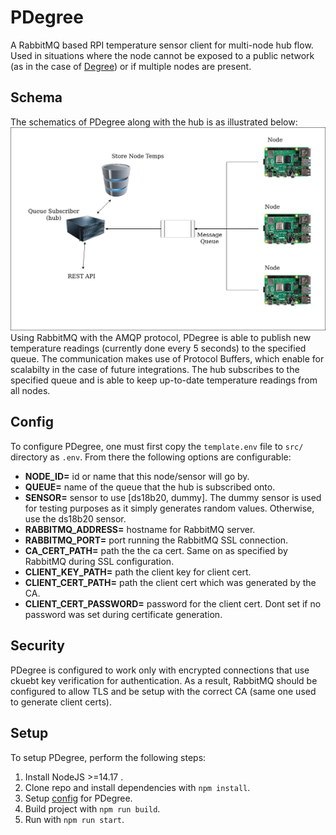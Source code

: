# **PDegree**
A RabbitMQ based RPI temperature sensor client for multi-node hub flow. Used in situations
where the node cannot be exposed to a public network (as in the case of
[Degree](https://github.com/kingcobra2468/Degree)) or if multiple nodes are present.

## **Schema**
The schematics of PDegree along with the hub is as illustrated below:
![photo](screenshots/rpist_schema.jpg)
Using RabbitMQ with the AMQP protocol, PDegree is able to publish new temperature readings (currently done
every 5 seconds) to the specified queue. The communication makes use of Protocol Buffers, which enable
for scalabilty in the case of future integrations. The hub subscribes to the specified queue and is able to keep up-to-date temperature readings from all nodes.

## **Config**
To configure PDegree, one must first copy the `template.env` file to `src/` directory as `.env`.
From there the following options are configurable:
- **NODE_ID=** id or name that this node/sensor will go by.
- **QUEUE=** name of the queue that the hub is subscribed onto.
- **SENSOR=** sensor to use [ds18b20, dummy]. The dummy sensor is used for testing purposes
as it simply generates random values. Otherwise, use the ds18b20 sensor.
- **RABBITMQ_ADDRESS=** hostname for RabbitMQ server.
- **RABBITMQ_PORT=** port running the RabbitMQ SSL connection.
- **CA_CERT_PATH=** path the the ca cert. Same on as specified by RabbitMQ during SSL configuration.
- **CLIENT_KEY_PATH=** path the client key for client cert. 
- **CLIENT_CERT_PATH=** path the client cert which was generated by the CA.
- **CLIENT_CERT_PASSWORD=** password for the client cert. Dont set if no password was set during
certificate generation.

## **Security**
PDegree is configured to work only with encrypted connections that use ckuebt key verification for
authentication. As a result, RabbitMQ should be configured to allow TLS and be setup with the correct
CA (same one used to generate client certs).

## **Setup**
To setup PDegree, perform the following steps:
1. Install NodeJS >=14.17 .
2. Clone repo and install dependencies with `npm install`.
3. Setup [config](#config) for PDegree.
4. Build project with `npm run build`.
5. Run with `npm run start`.
